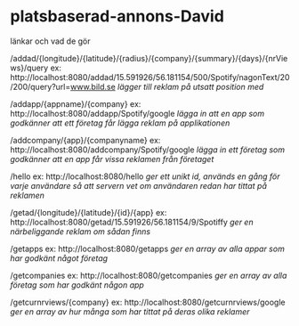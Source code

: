 # platsbaserad-annons-David

länkar och vad de gör

/addad/{longitude}/{latitude}/{radius}/{company}/{summary}/{days}/{nrViews}/query
ex: http://localhost:8080/addad/15.591926/56.181154/500/Spotify/nagonText/20/200/query?url=www.bild.se
*lägger till reklam på utsatt position med*

/addapp/{appname}/{company}
ex:  http://localhost:8080/addapp/Spotify/google
*lägga in att en app som godkänner att ett företag får lägga reklam på applikationen*

/addcompany/{app}/{companyname}
ex: http://localhost:8080/addcompany/Spotify/google
*lägga in ett företag som godkänner att en app får vissa reklamen från företaget*

/hello
ex: http://localhost:8080/hello
*ger ett unikt id, används en gång för varje användare så att servern vet om användaren redan har tittat på reklamen*

/getad/{longitude}/{latitude}/{id}/{app}
ex: http://localhost:8080/getad/15.591926/56.181154/9/Spotiffy
*ger en närbeliggande reklam om sådan finns*

/getapps
ex: http://localhost:8080/getapps
*ger en array av alla appar som har godkänt något företag*

/getcompanies
ex: http://localhost:8080/getcompanies
*ger en array av alla företag som har godkänt någon app*

/getcurnrviews/{company}
ex: http://localhost:8080/getcurnrviews/google
*ger en array av hur många som har tittat på deras olika reklamer*
